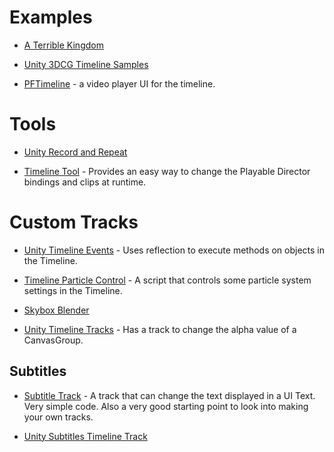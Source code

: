 # Examples

* [A Terrible Kingdom](https://github.com/UnityTechnologies/ATerribleKingdom)

* [Unity 3DCG Timeline Samples](https://github.com/genki-ist/Unity3DCG_timeline_samples)


* [PFTimeline](https://github.com/pofulu/PFTimeline) - a video player UI for the timeline.
# Tools

* [Unity Record and Repeat](https://github.com/fx-lange/unity-record-and-repeat)

* [Timeline Tool](https://github.com/pofulu/TimelineTool) - Provides an easy way to change the Playable Director bindings and clips at runtime.

# Custom Tracks

* [Unity Timeline Events](https://github.com/georgejecook/UnityTimelineEvents) - Uses reflection to execute methods on objects in the Timeline.

* [Timeline Particle Control](https://github.com/keijiro/TimelineParticleControl) - A script that controls some particle system settings in the Timeline.

* [Skybox Blender](https://github.com/pofulu/SkyboxBlender)

* [Unity Timeline Tracks](https://github.com/ousttrue/UnityTimelineTracks) - Has a track to change the alpha value of a CanvasGroup.

## Subtitles
* [Subtitle Track](https://forum.unity.com/threads/use-timeline-to-set-sub-title-on-ui.475564/) - A track that can change the text displayed in a UI Text.  Very simple code.  Also a very good starting point to look into making your own tracks.

* [Unity Subtitles Timeline Track](https://github.com/abivz/unity-subtitles-timeline-track)


